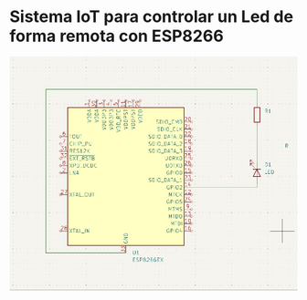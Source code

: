 # Sistema IoT para controlar un Led de forma remota con ESP8266
![Modelo](https://raw.githubusercontent.com/scharss/ledonoff/refs/heads/main/IMG/circuito.jpg)
